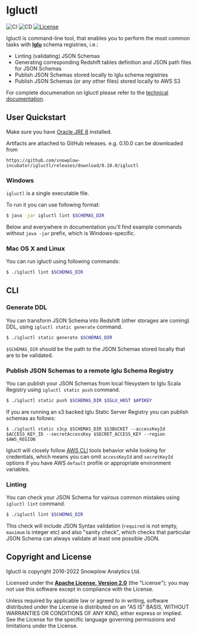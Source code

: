 # Igluctl

![CI][ci]
![CD][cd]
[![License][license-image]][license]

Igluctl is command-line tool, that enables you to perform the most common tasks with **[Iglu][iglu]** schema registries, i.e.:

* Linting (validating) JSON Schemas
* Generating corresponding Redshift tables definition and JSON path files for JSON Schemas
* Publish JSON Schemas stored locally to Iglu schema registries
* Publish JSON Schemas (or any other files) stored locally to AWS S3

For complete documenation on Igluctl please refer to the [technical documentation][technical-documentation].

## User Quickstart

Make sure you have [Oracle JRE 8][jre] installed.

Artifacts are attached to GitHub releases. e.g. 0.10.0 can be downloaded from

```
https://github.com/snowplow-incubator/igluctl/releases/download/0.10.0/igluctl
```

### Windows

`igluctl` is a single executable file.

To run it you can use following format:

```bash
$ java -jar igluctl lint $SCHEMAS_DIR
```

Below and everywhere in documentation you'll find example commands without `java -jar` prefix, which is Windows-specific.

### Mac OS X and Linux

You can run igluctl using following commands:

```bash
$ ./igluctl lint $SCHEMAS_DIR
```

## CLI

### Generate DDL

You can transform JSON Schema into Redshift (other storages are coming) DDL, using `igluctl static generate` command.

```bash
$ ./igluctl static generate $SCHEMAS_DIR
```

`$SCHEMAS_DIR` should be the path to the JSON Schemas stored locally that are to be validated.

### Publish JSON Schemas to a remote Iglu Schema Registry

You can publish your JSON Schemas from local filesystem to Iglu Scala Registry using `igluctl static push` command.


```bash
$ ./igluctl static push $SCHEMAS_DIR $IGLU_HOST $APIKEY
```

If you are running an s3 backed Iglu Static Server Registry you can publish schemas as follows:

```
$ ./igluctl static s3cp $SCHEMAS_DIR $S3BUCKET --accessKeyId $ACCESS_KEY_ID --secretAccessKey $SECRET_ACCESS_KEY --region $AWS_REGION
```

Igluctl will closely follow [AWS CLI][aws-cli] tools behavior while looking for credentials, which means you can omit `accessKeyId` and `secretKeyId` options
if you have AWS `default` profile or appropriate environment variables.

### Linting

You can check your JSON Schema for vairous common mistakes using `igluctl lint` command.

```bash
$ ./igluctl lint $SCHEMAS_DIR
```

This check will include JSON Syntax validation (`required` is not empty, `maximum` is integer etc)
and also "sanity check", which checks that particular JSON Schema can always validate at least one possible JSON.


## Copyright and License

Igluctl is copyright 2016-2022 Snowplow Analytics Ltd.

Licensed under the **[Apache License, Version 2.0][license]** (the "License");
you may not use this software except in compliance with the License.

Unless required by applicable law or agreed to in writing, software
distributed under the License is distributed on an "AS IS" BASIS,
WITHOUT WARRANTIES OR CONDITIONS OF ANY KIND, either express or implied.
See the License for the specific language governing permissions and
limitations under the License.


[license-image]: http://img.shields.io/badge/license-Apache--2-blue.svg?style=flat
[license]: http://www.apache.org/licenses/LICENSE-2.0

[iglu]: https://github.com/snowplow/iglu
[schema-guru]: https://github.com/snowplow/schema-guru
[technical-documentation]: https://github.com/snowplow/iglu/wiki/Igluctl

[jre]: http://www.oracle.com/technetwork/java/javase/downloads/jre8-downloads-2133155.html
[aws-cli]: http://docs.aws.amazon.com/cli/latest/userguide/cli-chap-getting-started.html#config-settings-and-precedence

[ci]: https://github.com/snowplow-incubator/igluctl/workflows/CI/badge.svg
[cd]: https://github.com/snowplow-incubator/igluctl/workflows/CD/badge.svg
